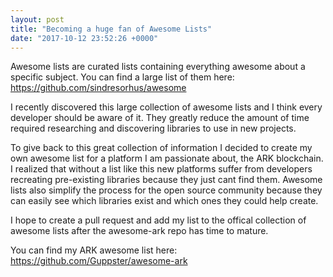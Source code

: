 ```yaml
---
layout: post
title: "Becoming a huge fan of Awesome Lists"
date: "2017-10-12 23:52:26 +0000"
---
```


Awesome lists are curated lists containing everything awesome about a specific
subject. You can find a large list of them here:
https://github.com/sindresorhus/awesome

I recently discovered this large collection of awesome lists and I think every
developer should be aware of it. They greatly reduce the amount of time
required researching and discovering libraries to use in new projects. 

To give back to this great collection of information I decided to create my own
awesome list for a platform I am passionate about, the ARK blockchain.
I realized that without a list like this new platforms suffer from developers
recreating pre-existing libraries because they just cant find them. Awesome
lists also simplify the process for the open source community because they can
easily see which libraries exist and which ones they could help create.

I hope to create a pull request and add my list to the offical collection of
awesome lists after the awesome-ark repo has time to mature.

You can find my ARK awesome list here: https://github.com/Guppster/awesome-ark
